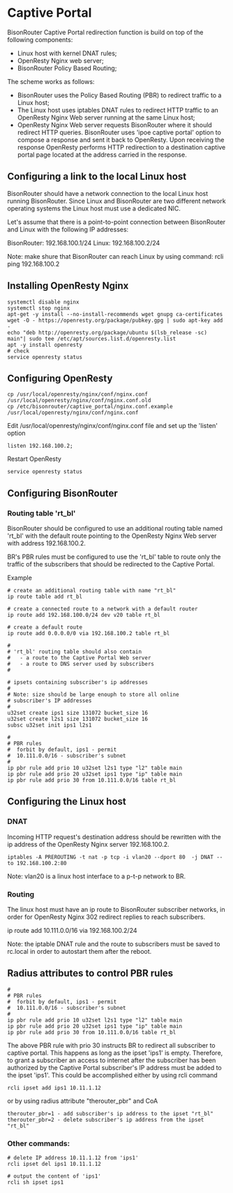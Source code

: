# Captive Portal

BisonRouter Captive Portal redirection function is build on top of the following components:

 * Linux host with kernel DNAT rules;
 * OpenResty Nginx web server;
 * BisonRouter Policy Based Routing;

The scheme works as follows:

- BisonRouter uses the Policy Based Routing (PBR) to redirect traffic
to a Linux host;
- The Linux host uses iptables DNAT rules to redirect HTTP traffic to
an OpenResty Nginx Web server running at the same Linux host;
- OpenResty Nginx Web server requests BisonRouter where it should
redirect HTTP queries. BisonRouter uses 'ipoe captive portal' option
to compose a response and sent it back to OpenResty. Upon receiving
the response OpenResty performs HTTP redirection to a destination
captive portal page located at the address carried in the response.

## Configuring a link to the local Linux host

BisonRouter should have a network connection to the local Linux host
running BisonRouter. Since Linux and BisonRouter are two different
network operating systems the Linux host must use a dedicated NIC.

Let's assume that there is a point-to-point connection
between BisonRouter and Linux with the following IP addresses:

BisonRouter: 192.168.100.1/24
Linux: 192.168.100.2/24

Note: make shure that BisonRouter can reach Linux by using command:
  rcli ping 192.168.100.2

## Installing OpenResty Nginx

    systemctl disable nginx
    systemctl stop nginx
    apt-get -y install --no-install-recommends wget gnupg ca-certificates
    wget -O - https://openresty.org/package/pubkey.gpg | sudo apt-key add -
    echo "deb http://openresty.org/package/ubuntu $(lsb_release -sc) main"| sudo tee /etc/apt/sources.list.d/openresty.list
    apt -y install openresty
    # check
    service openresty status

## Configuring OpenResty

    cp /usr/local/openresty/nginx/conf/nginx.conf /usr/local/openresty/nginx/conf/nginx.conf.old
    cp /etc/bisonrouter/captive_portal/nginx.conf.example /usr/local/openresty/nginx/conf/nginx.conf

Edit /usr/local/openresty/nginx/conf/nginx.conf file and set up the 'listen' option

    listen 192.168.100.2;

Restart OpenResty

    service openresty status

## Configuring BisonRouter

### Routing table 'rt_bl'

BisonRouter should be configured to use an additional routing table
named 'rt_bl' with the default route pointing to the
OpenResty Nginx Web server with address 192.168.100.2.

BR's PBR rules must be configured to use the 'rt_bl' table to
route only the traffic of the subscribers that should be redirected to
the Captive Portal.

Example

    # create an additional routing table with name "rt_bl"
    ip route table add rt_bl

    # create a connected route to a network with a default router
    ip route add 192.168.100.0/24 dev v20 table rt_bl

    # create a default route
    ip route add 0.0.0.0/0 via 192.168.100.2 table rt_bl

    #
    # 'rt_bl' routing table should also contain
    #   - a route to the Captive Portal Web server
    #   - a route to DNS server used by subscribers
    #

    # ipsets containing subscriber's ip addresses
    #
    # Note: size should be large enouph to store all online
    # subscriber's IP addresses
    #
    u32set create ips1 size 131072 bucket_size 16
    u32set create l2s1 size 131072 bucket_size 16
    subsc u32set init ips1 l2s1

    #
    # PBR rules
    #  forbit by default, ips1 - permit
    #  10.111.0.0/16 - subscriber's subnet
    #
    ip pbr rule add prio 10 u32set l2s1 type "l2" table main
    ip pbr rule add prio 20 u32set ips1 type "ip" table main
    ip pbr rule add prio 30 from 10.111.0.0/16 table rt_bl

## Configuring the Linux host

### DNAT

Incoming HTTP request's destination address should be rewritten
with the ip address of the OpenResty Nginx server 192.168.100.2.

    iptables -A PREROUTING -t nat -p tcp -i vlan20 --dport 80  -j DNAT --to 192.168.100.2:80

Note: vlan20 is a linux host interface to a p-t-p network to BR.

### Routing
The linux host must have an ip route to BisonRouter subscriber networks,
in order for OpenResty Nginx 302 redirect replies to reach subscribers.

 ip route add 10.111.0.0/16 via 192.168.100.2/24

Note:
  the iptable DNAT rule and the route to subscribers must
  be saved to rc.local in order to autostart them after the reboot.

## Radius attributes to control PBR rules

    #
    # PBR rules
    #  forbit by default, ips1 - permit
    #  10.111.0.0/16 - subscriber's subnet
    #
    ip pbr rule add prio 10 u32set l2s1 type "l2" table main
    ip pbr rule add prio 20 u32set ips1 type "ip" table main
    ip pbr rule add prio 30 from 10.111.0.0/16 table rt_bl

The above PBR rule with prio 30 instructs BR to redirect all subscriber
to captive portal. This happens as long as the ipset 'ips1' is empty.
Therefore, to grant a subscriber an access to internet after the
subscriber has been authorized by the Captive Portal subscriber's IP
address must be added to the ipset 'ips1'. This could be accomplished
either by using rcli command

    rcli ipset add ips1 10.11.1.12

or by using radius attribute "therouter_pbr" and CoA

    therouter_pbr=1 - add subscriber's ip address to the ipset "rt_bl"
    therouter_pbr=2 - delete subscriber's ip address from the ipset "rt_bl"

### Other commands:

    # delete IP address 10.11.1.12 from 'ips1'
    rcli ipset del ips1 10.11.1.12

    # output the content of 'ips1'
    rcli sh ipset ips1
